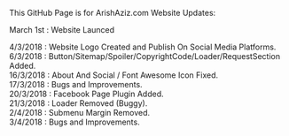 This GitHub Page is for ArishAziz.com Website Updates:

March 1st : Website Launced

4/3/2018  : Website Logo Created and Publish On Social Media Platforms.   
6/3/2018  : Button/Sitemap/Spoiler/CopyrightCode/Loader/RequestSection Added.  
16/3/2018 : About And Social / Font Awesome Icon Fixed.   
17/3/2018 : Bugs and Improvements.   
20/3/2018 : Facebook Page Plugin Added.   
21/3/2018 : Loader Removed (Buggy).   
2/4/2018  : Submenu Margin Removed.   
3/4/2018  : Bugs and Improvements.   
